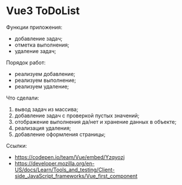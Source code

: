 # Vue3 ToDoList

Функции приложения:
- добавление задач;
- отметка выполнения;
- удаление задач;

Порядок работ:
- реализуем добавление;
- реализуем выполнение;
- реализуем удаление;

Что сделали:
1. вывод задач из массива;
2. добавление задач с проверкой пустых значений;
3. отображение выполнения да/нет и хранение данных в объекте;
4. реализация удаления;
5. добавление оформления страницы;

Ссылки:
- https://codepen.io/team/Vue/embed/Yzqyozj
- https://developer.mozilla.org/en-US/docs/Learn/Tools_and_testing/Client-side_JavaScript_frameworks/Vue_first_component